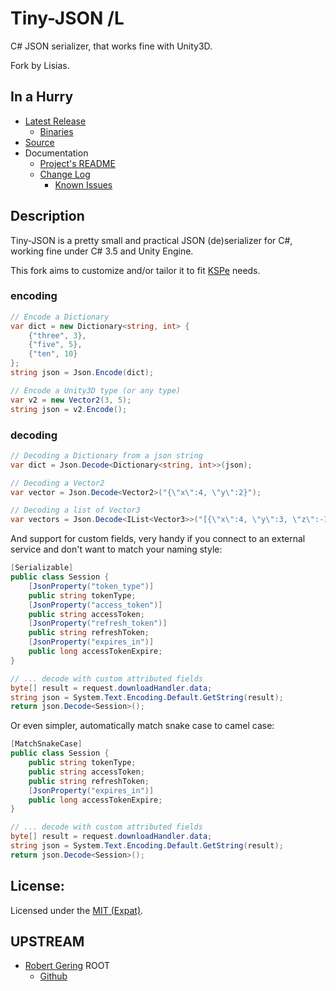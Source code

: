 # Tiny-JSON /L

C# JSON serializer, that works fine with Unity3D.

Fork by Lisias.


## In a Hurry

* [Latest Release](https://github.com/net-lisias-ksp/Tiny-JSON/releases)
	+ [Binaries](https://github.com/net-lisias-ksp/Tiny-JSON/tree/Archive)
* [Source](https://github.com/net-lisias-ksp/Tiny-JSON)
* Documentation
	+ [Project's README](https://github.com/net-lisias-ksp/Tiny-JSON/blob/master/README.md)
	+ [Change Log](./CHANGE_LOG.md)
		+ [Known Issues](./KNOWN_ISSUES.md)


## Description

Tiny-JSON is a pretty small and practical JSON (de)serializer for C#, working fine under C# 3.5 and Unity Engine.

This fork aims to customize and/or tailor it to fit [KSPe](https://github.com/net-lisias-ksp/KSPe) needs.

### encoding

```csharp
// Encode a Dictionary
var dict = new Dictionary<string, int> {
	{"three", 3},
	{"five", 5},
	{"ten", 10}
};	
string json = Json.Encode(dict);

// Encode a Unity3D type (or any type)
var v2 = new Vector2(3, 5);
string json = v2.Encode();
```

### decoding

  
```csharp
// Decoding a Dictionary from a json string
var dict = Json.Decode<Dictionary<string, int>>(json);

// Decoding a Vector2
var vector = Json.Decode<Vector2>("{\"x\":4, \"y\":2}");

// Decoding a list of Vector3
var vectors = Json.Decode<IList<Vector3>>("[{\"x\":4, \"y\":3, \"z\":-1}, {\"x\":1, \"y\":1, \"z\":1}, {}]");
```

And support for custom fields, very handy if you connect to an external service and don't want to match your naming style:

```csharp
[Serializable]
public class Session {
	[JsonProperty("token_type")]
	public string tokenType;
	[JsonProperty("access_token")] 
	public string accessToken;
	[JsonProperty("refresh_token")]
	public string refreshToken;
	[JsonProperty("expires_in")]
	public long accessTokenExpire;
}

// ... decode with custom attributed fields
byte[] result = request.downloadHandler.data;
string json = System.Text.Encoding.Default.GetString(result);
return json.Decode<Session>();
```

Or even simpler, automatically match snake case to camel case:

```csharp
[MatchSnakeCase]
public class Session {
	public string tokenType;
	public string accessToken;
	public string refreshToken;
	[JsonProperty("expires_in")]
	public long accessTokenExpire;
}

// ... decode with custom attributed fields
byte[] result = request.downloadHandler.data;
string json = System.Text.Encoding.Default.GetString(result);
return json.Decode<Session>();
```


## License:

Licensed under the [MIT (Expat)](https://opensource.org/license/mit/).


## UPSTREAM

* [Robert Gering](https://github.com/gering/) ROOT
	+ [Github](https://github.com/gering/Tiny-JSON)


